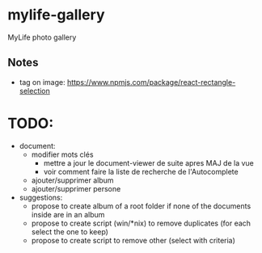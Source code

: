 # mylife-gallery
MyLife photo gallery

## Notes
 - tag on image: https://www.npmjs.com/package/react-rectangle-selection

# TODO:
 - document:
   - modifier mots clés
     - mettre a jour le document-viewer de suite apres MAJ de la vue
     - voir comment faire la liste de recherche de l'Autocomplete
   - ajouter/supprimer album
   - ajouter/supprimer persone
 - suggestions:
   - propose to create album of a root folder if none of the documents inside are in an album
   - propose to create script (win/\*nix) to remove duplicates (for each select the one to keep)
   - propose to create script to remove other (select with criteria)
